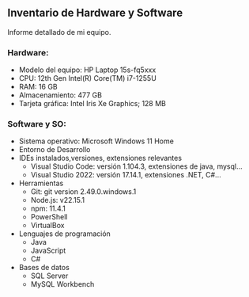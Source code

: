 ## Inventario de Hardware y Software

Informe detallado de mi equipo.

### Hardware:

- Modelo del equipo: HP Laptop 15s-fq5xxx
- CPU: 12th Gen Intel(R) Core(TM) i7-1255U
- RAM: 16 GB
- Almacenamiento: 477 GB
- Tarjeta gráfica: Intel Iris Xe Graphics; 128 MB

### Software y SO:

- Sistema operativo: Microsoft Windows 11 Home
- Entorno de Desarrollo 
- IDEs instalados,versiones, extensiones relevantes 
    - Visual Studio Code: versión 1.104.3, extensiones de java, mysql…
    - Visual Studio 2022: versión 17.14.1, extensiones .NET, C#...
- Herramientas 
    - Git: git version 2.49.0.windows.1
    - Node.js: v22.15.1
    - npm: 11.4.1
    - PowerShell
    - VirtualBox 
- Lenguajes de programación 
    - Java
    - JavaScript
    - C#
- Bases de datos 
    - SQL Server
    - MySQL Workbench